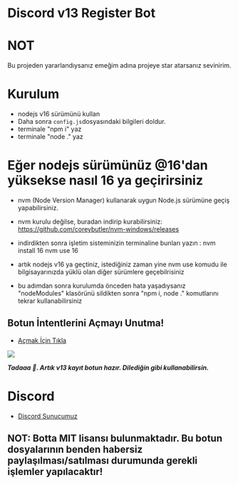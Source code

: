 #  Discord v13 Register Bot

# NOT
Bu projeden yararlandıysanız emeğim adına projeye star atarsanız sevinirim.

# Kurulum
* nodejs v16 sürümünü kullan
* Daha sonra `config.js`dosyasındaki bilgileri doldur.
* terminale "npm i" yaz
* terminale "node ." yaz

# Eğer nodejs sürümünüz @16'dan yüksekse nasıl 16 ya geçirirsiniz
* nvm (Node Version Manager) kullanarak uygun Node.js sürümüne geçiş yapabilirsiniz.
* nvm kurulu değilse, buradan indirip kurabilirsiniz:
 https://github.com/coreybutler/nvm-windows/releases

* indirdikten sonra işletim sisteminizin terminaline bunları yazın :
nvm install 16
nvm use 16

* artık nodejs v16 ya geçtiniz, istediğiniz zaman yine nvm use komudu ile bilgisayarınızda yüklü olan diğer sürümlere geçebilrisiniz
* bu adımdan sonra kurulumda önceden hata yaşadıysanız "nodeModules" klasörünü sildikten sonra "npm i, node ." komutlarını tekrar kullanabilirsiniz

## Botun İntentlerini Açmayı Unutma!
* [Açmak İçin Tıkla](https://discord.com/developers/applications)
<img src="https://cdn.discordapp.com/attachments/818953120452575322/851116463166849054/3P4KKB.png"/>

***Tadaaa 🎉. Artık v13 kayıt botun hazır. Dilediğin gibi kullanabilirsin.***

# Discord
* [Discord Sunucumuz](discord.gg/bdfd)

## NOT: Botta MIT lisansı bulunmaktadır. Bu botun dosyalarının benden habersiz paylaşılması/satılması durumunda gerekli işlemler yapılacaktır!
